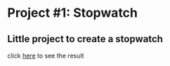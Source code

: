 # Project #1: Stopwatch

## Little project to create a stopwatch

click [here](https://fe-cc-p1.surge.sh/) to see the result
